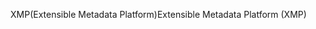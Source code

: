 <span data-ttu-id="396a8-101">XMP(Extensible Metadata Platform)</span><span class="sxs-lookup"><span data-stu-id="396a8-101">Extensible Metadata Platform (XMP)</span></span>